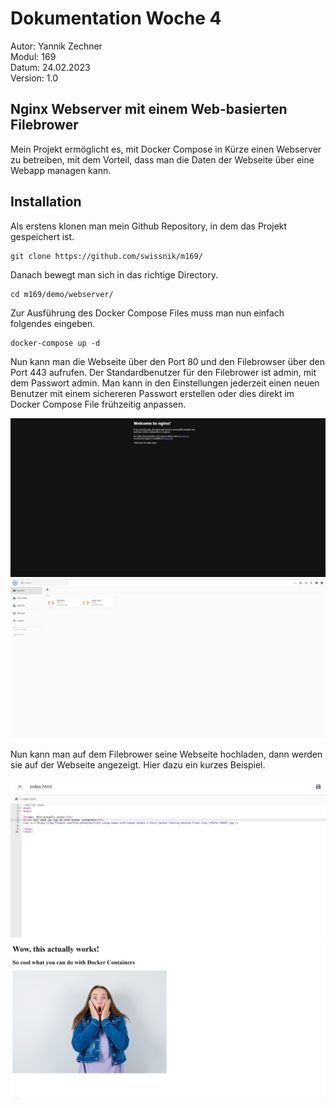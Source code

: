 # Dokumentation Woche 4
Autor: Yannik Zechner\
Modul: 169\
Datum: 24.02.2023\
Version: 1.0

## Nginx Webserver mit einem Web-basierten Filebrower
Mein Projekt ermöglicht es, mit Docker Compose in Kürze einen Webserver zu betreiben, mit dem Vorteil, dass man die Daten der Webseite über eine Webapp managen kann.

## Installation
Als erstens klonen man mein Github Repository, in dem das Projekt gespeichert ist.

    git clone https://github.com/swissnik/m169/
   
Danach bewegt man sich in das richtige Directory.

    cd m169/demo/webserver/
    
Zur Ausführung des Docker Compose Files muss man nun einfach folgendes eingeben.

    docker-compose up -d
    
Nun kann man die Webseite über den Port 80 und den Filebrowser über den Port 443 aufrufen. Der Standardbenutzer für den Filebrower ist admin, mit dem Passwort admin. Man kann in den Einstellungen jederzeit einen neuen Benutzer mit einem sichereren Passwort erstellen oder dies direkt im Docker Compose File frühzeitig anpassen.

![](images/screenshot-webseite.png)
![](images/screenshot-filebrowser.png)

Nun kann man auf dem Filebrower seine Webseite hochladen, dann werden sie auf der Webseite angezeigt. Hier dazu ein kurzes Beispiel.

![](images/screenshot-filebrowser2.png)
![](images/screenshot-webseite2.png)
